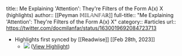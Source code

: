 title:: Me Explaining 'Attention': They're Filters of the Form A(x) X (highlights)
author:: [[Peyman 𝕄𝕀𝕃𝔸ℕ𝔽𝔸ℝ]]
full-title:: "Me Explaining 'Attention': They're Filters of the Form A(x) X"
category:: #articles
url:: https://twitter.com/docmilanfar/status/1630019692084723713

- Highlights first synced by [[Readwise]] [[Feb 28th, 2023]]
	- ![](https://pbs.twimg.com/media/Fp8wNtoaUAEhc-2.jpg) ([View Highlight](https://read.readwise.io/read/01gtbrge26sramhf100htqnqe5))